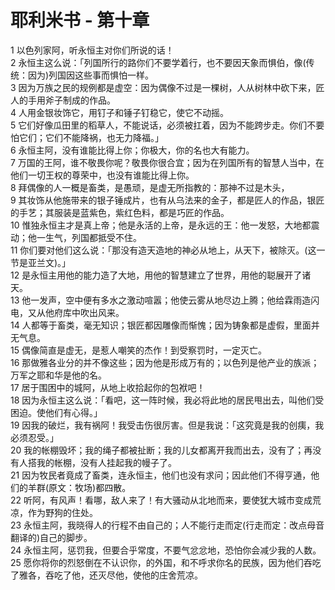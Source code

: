 # 耶利米书 - 第十章
  
 1 以色列家阿，听永恒主对你们所说的话！  
 2 永恒主这么说：「列国所行的路你们不要学着行，也不要因天象而惧伯，像(传统：因为)列国因这些事而惧怕一样。  
 3 因为万族之民的规例都是虚空：因为偶像不过是一棵树，人从树林中砍下来，匠人的手用斧子制成的作品。  
 4 人用金银妆饰它，用钉子和锤子钉稳它，使它不动摇。  
 5 它们好像瓜田里的稻草人，不能说话，必须被扛着，因为不能跨步走。你们不要怕它们；它们不能降祸，也无力降福。」  
 6 永恒主阿，没有谁能比得上你；你极大，你的名也大有能力。  
 7 万国的王阿，谁不敬畏你呢？敬畏你很合宜；因为在列国所有的智慧人当中，在他们一切王权的尊荣中，也没有谁能比得上你。  
 8 拜偶像的人一概是畜类，是愚顽，是虚无所指教的：那神不过是木头，  
 9 其妆饰从他施带来的银子锤成片，也有从乌法来的金子，都是匠人的作品，银匠的手艺；其服装是蓝紫色，紫红色料，都是巧匠的作品。  
 10 惟独永恒主才是真上帝；他是永活的上帝，是永远的王：他一发怒，大地都震动；他一生气，列国都抵受不住。  
 11 你们要对他们这么说：「那没有造天造地的神必从地上，从天下，被除灭。(这一节是亚兰文)。」  
 12 是永恒主用他的能力造了大地，用他的智慧建立了世界，用他的聪展开了诸天。  
 13 他一发声，空中便有多水之激动喧嚣；他使云雾从地尽边上腾；他给霖雨造闪电，又从他府库中吹出风来。  
 14 人都等于畜类，毫无知识；银匠都因雕像而惭愧；因为铸象都是虚假，里面并无气息。  
 15 偶像简直是虚无，是惹人嘲笑的杰作！到受察罚时，一定灭亡。  
 16 那做雅各业分的并不像这些；因为他是形成万有的；以色列是他产业的族派；万军之耶和华是他的名。  
 17 居于围困中的城阿，从地上收拾起你的包袱吧！  
 18 因为永恒主这么说：「看吧，这一阵时候，我必将此地的居民甩出去，叫他们受困迫。使他们有心得。」  
 19 因我的破烂，我有祸阿！我受击伤很厉害。但是我说：「这究竟是我的创痍，我必须忍受。」  
 20 我的帐棚毁坏；我的绳子都被扯断；我的儿女都离开我而出去，没有了；再没有人搭我的帐棚，没有人挂起我的幔子了。  
 21 因为牧民者竟成了畜类，连永恒主，他们也没有求问；因此他们不得亨通，他们的羊群(原文：牧场)都四散。  
 22 听阿，有风声！看哪，敌人来了！有大骚动从北地而来，要使犹大城市变成荒凉，作为野狗的住处。  
 23 永恒主阿，我晓得人的行程不由自己的；人不能行走而定(行走而定：改点母音翻译的)自己的脚步。  
 24 永恒主阿，惩罚我，但要合乎常度，不要气忿忿地，恐怕你会减少我的人数。  
 25 愿你将你的烈怒倒在不认识你，的外国，和不呼求你名的民族，因为他们吞吃了雅各，吞吃了他，还灭尽他，使他的庄舍荒凉。